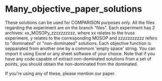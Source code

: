 # Many_objective_paper_solutions

These solutions can be used for COMPARISON purposes only.
All the files regarding the experiment are on the branch "files".
Each experiment has 2 archives: xx_MOSOPy_zzzzzzzzzz, where xx relates to the truss experiment, y relates to the corresponding MOSOP and zzzzzzzzzzz refers to "dominated" or "non-dominated" solutions.
Each objective function is sepparated from another one by a commom 'empty space' string. You can import it using Excel or any sheet software of your choice.
Note that if you have any code capable of extract non-dominated solutions from a set of points, you should obtain the non-dominated from the dominated.

If you're using any of these, please mention our paper.


